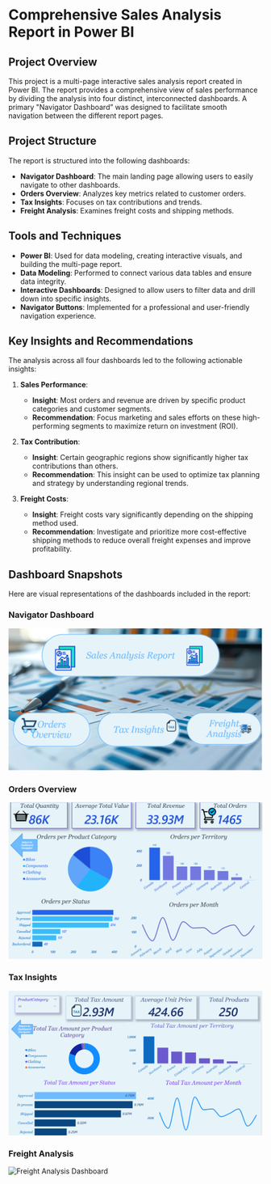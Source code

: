 # Comprehensive Sales Analysis Report in Power BI

## Project Overview

This project is a multi-page interactive sales analysis report created in Power BI. The report provides a comprehensive view of sales performance by dividing the analysis into four distinct, interconnected dashboards. A primary "Navigator Dashboard” was designed to facilitate smooth navigation between the different report pages.

## Project Structure

The report is structured into the following dashboards:

- **Navigator Dashboard**: The main landing page allowing users to easily navigate to other dashboards.
- **Orders Overview**: Analyzes key metrics related to customer orders.
- **Tax Insights**: Focuses on tax contributions and trends.
- **Freight Analysis**: Examines freight costs and shipping methods.

## Tools and Techniques

- **Power BI**: Used for data modeling, creating interactive visuals, and building the multi-page report.
- **Data Modeling**: Performed to connect various data tables and ensure data integrity.
- **Interactive Dashboards**: Designed to allow users to filter data and drill down into specific insights.
- **Navigator Buttons**: Implemented for a professional and user-friendly navigation experience.

## Key Insights and Recommendations

The analysis across all four dashboards led to the following actionable insights:

1.  **Sales Performance**:
    - **Insight**: Most orders and revenue are driven by specific product categories and customer segments.
    - **Recommendation**: Focus marketing and sales efforts on these high-performing segments to maximize return on investment (ROI).

2.  **Tax Contribution**:
    - **Insight**: Certain geographic regions show significantly higher tax contributions than others.
    - **Recommendation**: This insight can be used to optimize tax planning and strategy by understanding regional trends.

3.  **Freight Costs**:
    - **Insight**: Freight costs vary significantly depending on the shipping method used.
    - **Recommendation**: Investigate and prioritize more cost-effective shipping methods to reduce overall freight expenses and improve profitability.

## Dashboard Snapshots

Here are visual representations of the dashboards included in the report:

### Navigator Dashboard
![Navigator Dashboard](https://github.com/Esraa-MOhamed7/Multi-Page-Sales-Analysis-PowerBI/blob/main/navigator_dashboard.png)

### Orders Overview
![Orders Overview Dashboard](https://github.com/Esraa-MOhamed7/Multi-Page-Sales-Analysis-PowerBI/blob/main/orders_overview.png)

### Tax Insights
![Tax Insights Dashboard](https://github.com/Esraa-MOhamed7/Multi-Page-Sales-Analysis-PowerBI/blob/main/tax_insights.png)

### Freight Analysis
![Freight Analysis Dashboard](freight_analysis_snapshot.png)



